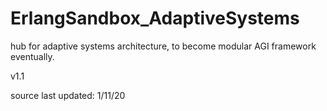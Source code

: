 # ErlangSandbox_AdaptiveSystems
<p> hub for adaptive systems architecture, to become modular AGI framework eventually.<p\>
<p> v1.1 <p\>
<p> source last updated: 1/11/20 <p\>

